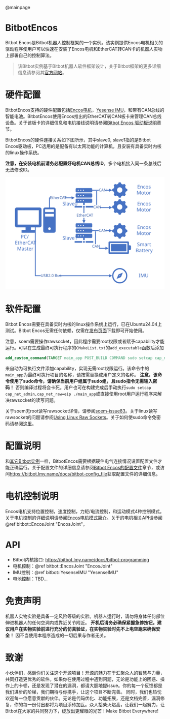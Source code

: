 @mainpage

# BitbotEncos

Bitbot Encos是Bitbot机器人控制框架的一个实例。该实例提供Encos电机相关的驱动程序使用户可以快速在安装了Encos电机和EtherCAT转CAN卡的机器人实物上部署自己的控制算法。

> 该Bitbot实例基于Bitbot机器人软件框架设计，关于Bitbot框架的更多详细信息请参阅其[官方网站](https://bitbot.lmy.name/)。

# 硬件配置

BitbotEncos支持的硬件配置包括[Encos电机](http://encos.cn/)，[Yesense IMU](https://www.yesense.com/yis320)，和带有CAN总线的智能电池。BitbotEncos使用Encos推出的EtherCAT转CAN板卡来管理CAN总线设备。关于该板卡的详细信息和电机接线说明请参阅[Bitbot Encos 驱动板说明](./doc/BitbotEncosBusConfig.md)章节。

BitbotEncos的硬件连接关系如下图所示，其中slave0, slave1指的是Bitbot Encos驱动板，PC选用的是配备有以太网功能的计算机，且安装有具备实时内核的linux操作系统。

**注意，在安装电机前请务必配置好电机CAN总线ID**，多个电机接入同一条总线后无法修改ID。

![Bitbot Encos电气连接关系](./doc/Hardware.svg)

# 软件配置

Bitbot Encos需要在具备实时内核的linux操作系统上运行，已在Ubuntu24.04上测试。Bitbot Encos无需任何依赖，仅需在[发布页面](https://github.com/ZzzzzzS/libBitbotEncos/releases)下载即可开始使用。

注意，soem需要操作rawsocket，因此程序需要root权限或者赋予capability才能运行。可以在生成最终可执行程序的``CMakeList.txt``的``add_executable``函数后添加

```cmake
add_custom_command(TARGET main_app POST_BUILD COMMAND sudo setcap cap_net_admin,cap_net_raw=eip $<TARGET_FILE:main_app> )
```

来自动为可执行文件添加capability，实现无需root权限运行。该命令中的``main_app``为最终可执行项目的名称，请按需替换成用户定义的名称。
**注意，该命令使用了sudo命令，请确保当前用户组属于sudo组，且sudo指令无需输入密码！** 否则编译过程将会卡死。用户也可在构建完成后手动执行``sudo setcap cap_net_admin,cap_net_raw=eip ./main_app``或直接使用root用户运行程序来解决rawsocket的读写问题。

关于soem无root读写rawsocket详情，请参阅[soem-issue83](https://github.com/OpenEtherCATsociety/SOEM/issues/83)。关于linux读写rawsocket的问题请参阅[Using Linux Raw Sockets](https://squidarth.com/networking/systems/rc/2018/05/28/using-raw-sockets.html)。关于如何使sudo命令免密码请参阅[这里](https://cn.linux-terminal.com/?p=2065)。

# 配置说明

和[其它Bitbot实例](https://github.com/limymy/bitbot-mujoco-demo)一样，BitbotEncos需要根据硬件电气连接情况设置配置文件才能正确运行。关于配置文件的详细信息请参阅[Bitbot Encos的配置文件](./doc/BitbotEncosConfig.md)章节，或访问<https://bitbot.lmy.name/docs/bitbot-config_file>获取配置文件的详细信息。

# 电机控制说明

Encos电机支持位置控制，速度控制，力矩/电流控制，和运动模式4种控制模式。关于电机控制的详细说明请参阅[Encos电机模式简介](./doc/BitbotEncosMotorMotion.md)。关于的电机相关API请参阅@ref bitbot::EncosJoint "EncosJoint"。

# API

* Bitbot内核接口: <https://bitbot.lmy.name/docs/bitbot-programming>
* 电机控制：@ref bitbot::EncosJoint "EncosJoint"
* IMU控制：@ref bitbot::YesenseIMU "YesenseIMU"
* 电池控制：TBD...

# 免责声明

机器人实物实验是具备一定风险等级的实验。机器人运行时，请勿将身体任何部位伸进机器人的任何空洞内或靠近关节附近。
**开机后请务必确保紧握急停按钮。建议用户在实物实验前进行充分的仿真验证，在实物实验时先不上电空跑来确保安全！** 因不当使用本程序造成的一切后果与作者无关。

# 致谢

小伙伴们，感谢你们关注这个开源项目！开源的魅力在于汇聚众人的智慧与力量，共同打造更优秀的软件。如果你在使用过程中遇到问题，无论是功能上的困惑、操作上的卡顿，还是发现了潜在的漏洞，都请大胆地提issue。你的每一个反馈都是我们进步的阶梯，我们期待与你携手，让这个项目不断完善。
同时，我们也热忱欢迎每一位愿意贡献的伙伴。无论是代码优化、功能拓展，还是文档完善，漏洞修复，你的每一份付出都将为项目添砖加瓦。众人拾柴火焰高，让我们一起努力，让Bitbot在大家的共同努力下，绽放出更耀眼的光芒！Make Bitbot Everywhere!
